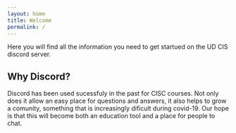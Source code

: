 ```yaml
---
layout: home
title: Welcome
permalink: /
---
```


Here you will find all the information you need to get startued on the UD CIS discord server.
## Why Discord?
Discord has been used sucessfuly in the past for CISC courses. Not only does it allow an easy place for questions
and answers, it also helps to grow a comunity, something that is increasingly dificult during covid-19. Our
hope is that this will become both an education tool and a place for people to chat.
